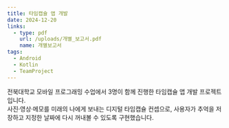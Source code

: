 ```yaml
---
title: 타임캡슐 앱 개발
date: 2024-12-20
links:
  - type: pdf
    url: /uploads/개별_보고서.pdf
    name: 개별보고서
tags:
  - Android
  - Kotlin
  - TeamProject
---
```


전북대학교 모바일 프로그래밍 수업에서 3명이 함께 진행한 타임캡슐 앱 개발 프로젝트입니다.  
사진·영상·메모를 미래의 나에게 보내는 디지털 타임캡슐 컨셉으로, 사용자가 추억을 저장하고 지정한 날짜에 다시 꺼내볼 수 있도록 구현했습니다.

<!--more-->
